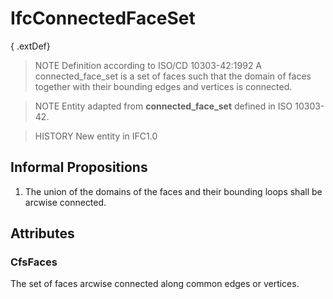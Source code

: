 # IfcConnectedFaceSet

{ .extDef}
> NOTE  Definition according to ISO/CD 10303-42:1992
> A connected_face_set is a set of faces such that the domain of faces together with their bounding edges and vertices is connected.

> NOTE  Entity adapted from **connected_face_set** defined in ISO 10303-42.

> HISTORY  New entity in IFC1.0

## Informal Propositions

1. The union of the domains of the faces and their bounding loops shall be arcwise connected.

## Attributes

### CfsFaces
The set of faces arcwise connected along common edges or vertices.
